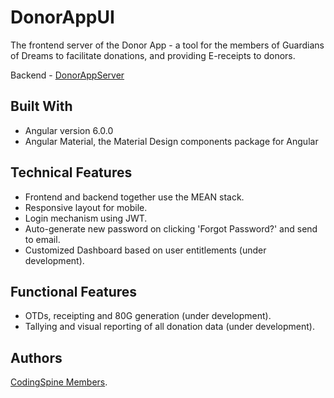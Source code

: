 # DonorAppUI

The frontend server of the Donor App - a tool for the members of Guardians of Dreams to facilitate donations, and providing E-receipts to donors.

Backend - [DonorAppServer](https://github.com/CodingSpine/DonorAppServer)

## Built With

* Angular version 6.0.0
* Angular Material, the Material Design components package for Angular

## Technical Features

* Frontend and backend together use the MEAN stack.
* Responsive layout for mobile.
* Login mechanism using JWT.
* Auto-generate new password on clicking 'Forgot Password?' and send to email.
* Customized Dashboard based on user entitlements (under development).

## Functional Features

* OTDs, receipting and 80G generation (under development).
* Tallying and visual reporting of all donation data (under development).

## Authors

[CodingSpine Members](https://github.com/orgs/CodingSpine/people).
